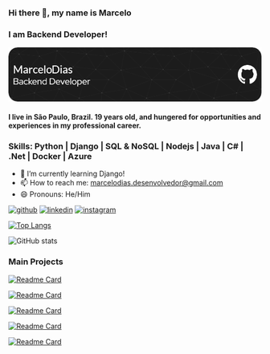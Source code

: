 ### Hi there 👋, my name is Marcelo
### I am Backend Developer!
![I am Backend Developer!](./github-header-image.png)

#### I live in São Paulo, Brazil. 19 years old, and hungered for opportunities and experiences in my professional career.

### Skills: Python | Django | SQL & NoSQL | Nodejs | Java | C# | .Net | Docker | Azure

- 🌱 I’m currently learning Django! 
- 📫 How to reach me: marcelodias.desenvolvedor@gmail.com 
- 😄 Pronouns: He/Him 


[<img src='https://cdn.jsdelivr.net/npm/simple-icons@3.0.1/icons/github.svg' alt='github' height='40'>](https://github.com/marcelodiass)  [<img src='https://cdn.jsdelivr.net/npm/simple-icons@3.0.1/icons/linkedin.svg' alt='linkedin' height='40'>](https://www.linkedin.com/in/marcelohespanholdias/)  [<img src='https://cdn.jsdelivr.net/npm/simple-icons@3.0.1/icons/instagram.svg' alt='instagram' height='40'>](https://www.instagram.com/diasmarcelo._/)  

[![Top Langs](https://github-readme-stats.vercel.app/api/top-langs/?username=marcelodiass&theme=dark)](https://github.com/anuraghazra/github-readme-stats)

![GitHub stats](https://github-readme-stats.vercel.app/api?username=marcelodiass&show_icons=true&count_private=true&theme=dark)  

### Main Projects

[![Readme Card](https://github-readme-stats.vercel.app/api/pin/?username=marcelodiass&repo=studybud&theme=dark)](https://github.com/marcelodiass/studybud)

[![Readme Card](https://github-readme-stats.vercel.app/api/pin/?username=marcelodiass&repo=static-generator&theme=dark)](https://github.com/marcelodiass/static-generator)

[![Readme Card](https://github-readme-stats.vercel.app/api/pin/?username=marcelodiass&repo=recipes&theme=dark)](https://github.com/marcelodiass/recipes)

[![Readme Card](https://github-readme-stats.vercel.app/api/pin/?username=marcelodiass&repo=alura-space&theme=dark)](https://github.com/marcelodiass/alura-space)

[![Readme Card](https://github-readme-stats.vercel.app/api/pin/?username=marcelodiass&repo=bookbot&theme=dark)](https://github.com/marcelodiass/bookbot)

